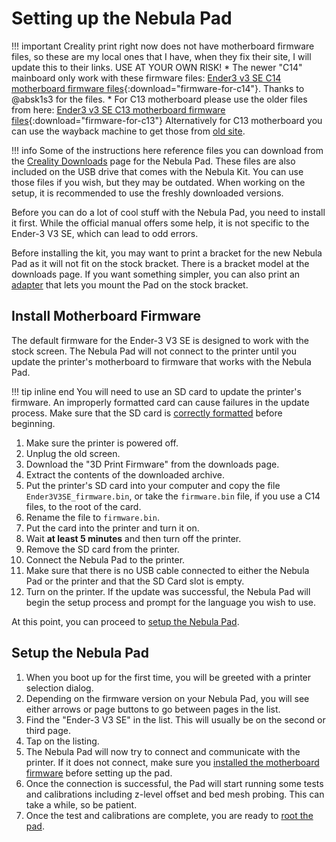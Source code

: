 # Setting up the Nebula Pad

!!! important
    Creality print right now does not have motherboard firmware files, so these are my local ones that I have, when they fix their site, I will update this to their links. USE AT YOUR OWN RISK!
    * The newer "C14" mainboard only work with these firmware files: [Ender3 v3 SE C14 motherboard firmware files](https://github.com/LukosiuPro/Ender3-v3-SE-Nebula-Pad-Wiki/blob/main/files/Ender3V3Se_stm32f401_klipper%E4%B8%8B%E4%BD%8D%E6%9C%BA.rar){:download="firmware-for-c14"}. Thanks to @absk1s3 for the files.
    * For C13 motherboard please use the older files from here: [Ender3 v3 SE C13 motherboard firmware files](https://github.com/LukosiuPro/Ender3-v3-SE-Nebula-Pad-Wiki/blob/main/files/3d-print-firmware.zip){:download="firmware-for-c13"} Alternatively for C13 motherboard you can use the wayback machine to get those from [old site](https://web.archive.org/web/20250731114403/https://www.creality.com/pages/download-creality-nebula-smart-kit).

!!! info
    Some of the instructions here reference files you can download from the [Creality Downloads](https://www.creality.com/pages/download-creality-nebula-smart-kit) page for the Nebula Pad. These files are also included on the USB drive that comes with the Nebula Kit. You can use those files if you wish, but they may be outdated. When working on the setup, it is recommended to use the freshly downloaded versions. 

Before you can do a lot of cool stuff with the Nebula Pad, you need to install it first. While the official manual offers some help, it is not specific to the Ender-3 V3 SE, which can lead to odd errors.

Before installing the kit, you may want to print a bracket for the new Nebula Pad as it will not fit on the stock bracket. There is a bracket model at the downloads page. If you want something simpler, you can also print an [adapter](https://www.thingiverse.com/thing:6371800) that lets you mount the Pad on the stock bracket.

## Install Motherboard Firmware

The default firmware for the Ender-3 V3 SE is designed to work with the stock screen. The Nebula Pad will not connect to the printer until you update the printer's motherboard to firmware that works with the Nebula Pad.

!!! tip inline end
    You will need to use an SD card to update the printer's firmware. An improperly formatted card can cause failures in the update process. Make sure that the SD card is [correctly formatted](../general/format-sd.md) before beginning.

1. Make sure the printer is powered off.
2. Unplug the old screen.
3. Download the "3D Print Firmware" from the downloads page.
4. Extract the contents of the downloaded archive.
5. Put the printer's SD card into your computer and copy the file `Ender3V3SE_firmware.bin`, or take the `firmware.bin` file, if you use a C14 files, to the root of the card.
6. Rename the file to `firmware.bin`.
7. Put the card into the printer and turn it on.
8. Wait **at least 5 minutes** and then turn off the printer.
9. Remove the SD card from the printer.
10. Connect the Nebula Pad to the printer.
11. Make sure that there is no USB cable connected to either the Nebula Pad or the printer and that the SD Card slot is empty.
12. Turn on the printer. If the update was successful, the Nebula Pad will begin the setup process and prompt for the language you wish to use.

At this point, you can proceed to [setup the Nebula Pad](#setup-the-nebula-pad).

## Setup the Nebula Pad

1. When you boot up for the first time, you will be greeted with a printer selection dialog.
2. Depending on the firmware version on your Nebula Pad, you will see either arrows or page buttons to go between pages in the list.
3. Find the "Ender-3 V3 SE" in the list. This will usually be on the second or third page.
4. Tap on the listing.
5. The Nebula Pad will now try to connect and communicate with the printer. If it does not connect, make sure you [installed the motherboard firmware](#install-motherboard-firmware) before setting up the pad.
6. Once the connection is successful, the Pad will start running some tests and calibrations including z-level offset and bed mesh probing. This can take a while, so be patient.
7. Once the test and calibrations are complete, you are ready to [root the pad](../rooting/index.md).
